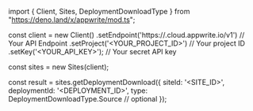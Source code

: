 import { Client, Sites, DeploymentDownloadType } from "https://deno.land/x/appwrite/mod.ts";

const client = new Client()
    .setEndpoint('https://<REGION>.cloud.appwrite.io/v1') // Your API Endpoint
    .setProject('<YOUR_PROJECT_ID>') // Your project ID
    .setKey('<YOUR_API_KEY>'); // Your secret API key

const sites = new Sites(client);

const result = sites.getDeploymentDownload({
    siteId: '<SITE_ID>',
    deploymentId: '<DEPLOYMENT_ID>',
    type: DeploymentDownloadType.Source // optional
});
